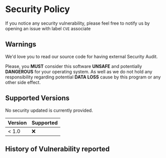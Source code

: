 # Security Policy

If you notice any security vulnerability, please feel free to notify us by opening an issue with label `CVE` associate

## Warnings

We'd love you to read our source code for having external Security Audit.

Please, you **MUST** consider this software **UNSAFE** and potentially **DANGEROUS** for your operating system.
As well as we do not hold any responsibility regarding potential **DATA LOSS** cause by this program or any other side effect.

## Supported Versions

No security updated is currently provided.

| Version | Supported          |
| ------- | ------------------ |
| < 1.0   | :x:                |

## History of Vulnerability reported
